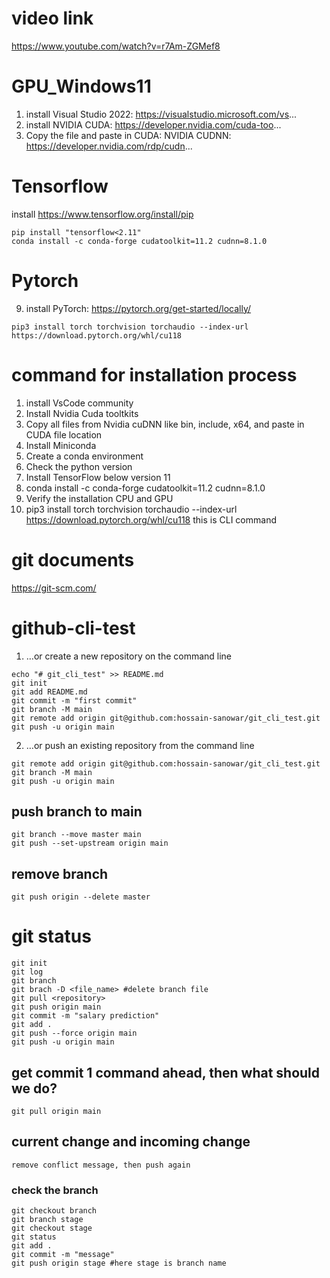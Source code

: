 # video link
https://www.youtube.com/watch?v=r7Am-ZGMef8

# GPU_Windows11
1. install Visual Studio 2022: https://visualstudio.microsoft.com/vs...
2. install NVIDIA CUDA: https://developer.nvidia.com/cuda-too...
3. Copy the file and paste in CUDA: NVIDIA CUDNN:  https://developer.nvidia.com/rdp/cudn...
# Tensorflow
install https://www.tensorflow.org/install/pip
 ```
pip install "tensorflow<2.11"
conda install -c conda-forge cudatoolkit=11.2 cudnn=8.1.0
```
# Pytorch
9. install PyTorch: https://pytorch.org/get-started/locally/

```
pip3 install torch torchvision torchaudio --index-url https://download.pytorch.org/whl/cu118
```

# command for installation process
1. install VsCode community
2. Install Nvidia Cuda tooltkits
3. Copy all files from Nvidia cuDNN like bin, include, x64, and paste in CUDA file location
4. Install Miniconda
5. Create a conda environment
6. Check the python version
7. Install TensorFlow below version 11
8. conda install -c conda-forge cudatoolkit=11.2 cudnn=8.1.0
9. Verify the installation CPU and GPU
10. pip3 install torch torchvision torchaudio --index-url https://download.pytorch.org/whl/cu118
this is CLI command
# git documents

https://git-scm.com/
# github-cli-test

1. …or create a new repository on the command line
```
echo "# git_cli_test" >> README.md
git init
git add README.md
git commit -m "first commit"
git branch -M main
git remote add origin git@github.com:hossain-sanowar/git_cli_test.git
git push -u origin main
```
2. …or push an existing repository from the command line

```
git remote add origin git@github.com:hossain-sanowar/git_cli_test.git
git branch -M main
git push -u origin main
```

## push branch to main
```
git branch --move master main
git push --set-upstream origin main
```
## remove branch 
```
git push origin --delete master
```
# git status
```
git init
git log
git branch
git brach -D <file_name> #delete branch file
git pull <repository>
git push origin main
git commit -m "salary prediction"
git add .
git push --force origin main
git push -u origin main
```
## get commit 1 command ahead, then what should we do?
```
git pull origin main
```
## current change and incoming change
`remove conflict message, then push again`

### check the branch
```
git checkout branch
git branch stage
git checkout stage
git status
git add .
git commit -m "message"
git push origin stage #here stage is branch name



